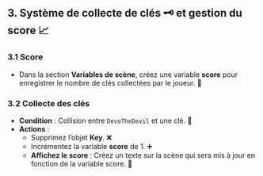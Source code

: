 ## 3. Système de collecte de clés 🗝️ et gestion du score 📈

### 3.1 Score
- Dans la section **Variables de scène**, créez une variable **score** pour enregistrer le nombre de clés collectées par le joueur. 🏅

### 3.2 Collecte des clés
- **Condition** : Collision entre `DevoTheDevil` et une clé. 🎯
- **Actions** :
  - Supprimez l’objet **Key**. ❌
  - Incrémentez la variable **score** de 1. ➕
  - **Affichez le score** : Créez un texte sur la scène qui sera mis à jour en fonction de la variable score. 📝
